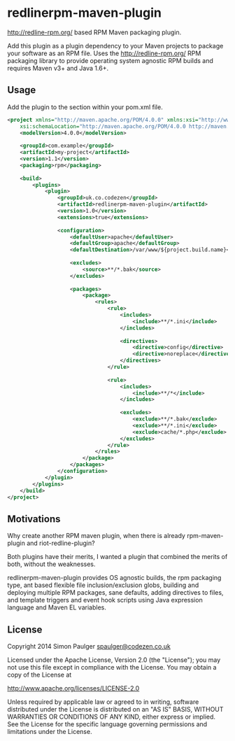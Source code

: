 
# redlinerpm-maven-plugin

http://redline-rpm.org/ based RPM Maven packaging plugin.

Add this plugin as a plugin dependency to your Maven projects to package your software
as an RPM file. Uses the http://redline-rpm.org/ RPM packaging library to provide
operating system agnostic RPM builds and requires Maven v3+ and Java 1.6+.

## Usage

Add the plugin to the <plugins> section within your pom.xml file.

```xml
<project xmlns="http://maven.apache.org/POM/4.0.0" xmlns:xsi="http://www.w3.org/2001/XMLSchema-instance"
    xsi:schemaLocation="http://maven.apache.org/POM/4.0.0 http://maven.apache.org/maven-v4_0_0.xsd">
    <modelVersion>4.0.0</modelVersion>
    
    <groupId>com.example</groupId>
    <artifactId>my-project</artifactId>
    <version>1.1</version>
    <packaging>rpm</packaging>
    
    <build>
        <plugins>
            <plugin>
                <groupId>uk.co.codezen</groupId>
                <artifactId>redlinerpm-maven-plugin</artifactId>
                <version>1.0</version>
                <extensions>true</extensions>
             
                <configuration>
                    <defaultUser>apache</defaultUser>
                    <defaultGroup>apache</defaultGroup>
                    <defaultDestination>/var/www/${project.build.name}</defaultDestination>
         
                    <excludes>
                        <source>**/*.bak</source>
                    </excludes>
             
                    <packages>
                        <package>
                            <rules>
                                <rule>
                                    <includes>
                                        <include>**/*.ini</include>
                                    </includes>
             
                                    <directives>
                                        <directive>config</directive>
                                        <directive>noreplace</directive>
                                    </directives>
                                </rule>
             
                                <rule>
                                    <includes>
                                        <include>**/*</include>
                                    </includes>
             
                                    <excludes>
                                        <exclude>**/*.bak</exclude>
                                        <exclude>**/*.ini</exclude>
                                        <exclude>cache/*.php</exclude>
                                    </excludes>
                                </rule>
                            </rules>
                        </package>
                    </packages>
                </configuration>
            </plugin>
        </plugins>
    </build>
</project>
```

## Motivations

Why create another RPM maven plugin, when there is already rpm-maven-plugin
and riot-redline-plugin?

Both plugins have their merits, I wanted a plugin that combined the merits of
both, without the weaknesses.

redlinerpm-maven-plugin provides OS agnostic builds, the rpm packaging type, 
ant based flexible file inclusion/exclusion globs, building and deploying 
multiple RPM packages, sane defaults, adding directives to files, and template
triggers and event hook scripts using Java expression language and Maven EL
variables.

## License

Copyright 2014 Simon Paulger <spaulger@codezen.co.uk>

Licensed under the Apache License, Version 2.0 (the "License");
you may not use this file except in compliance with the License.
You may obtain a copy of the License at

http://www.apache.org/licenses/LICENSE-2.0

Unless required by applicable law or agreed to in writing, software
distributed under the License is distributed on an "AS IS" BASIS,
WITHOUT WARRANTIES OR CONDITIONS OF ANY KIND, either express or implied.
See the License for the specific language governing permissions and
limitations under the License.
